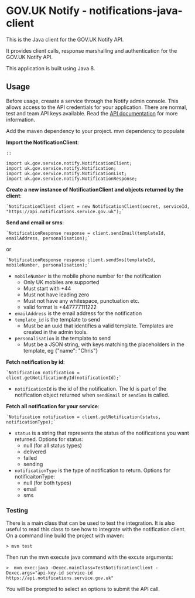 # GOV.UK Notify - notifications-java-client

This is the Java client for the GOV.UK Notify API.

It provides client calls, response marshalling and authentication for the GOV.UK Notify API.

This application is built using Java 8.


## Usage

Before usage, creaate a service through the Notify admin console. This allows access to the API credentials for your application. There are normal, test and team API keys available.
Read the [API documentation](https://www.notifications.service.gov.uk/documentation) for more information.

Add the maven dependency to your project.
mvn dependency to populate 

**Import the NotificationClient**:

    ::
    
    import uk.gov.service.notify.NotificationClient;
    import uk.gov.service.notify.Notification;
    import uk.gov.service.notify.NotificationList;
    import uk.gov.service.notify.NotificationResponse;

**Create a new instance of NotificationClient and objects returned by the client**:

    `NotificationClient client = new NotificationClient(secret, serviceId, "https://api.notifications.service.gov.uk");`
    
**Send and email or sms**:

    `NotificationResponse response = client.sendEmail(templateId, emailAddress, personalisation);`

or

    `NotificationResponse response client.sendSms(templateId, mobileNumber, personalisation);`

* `mobileNumber` is the mobile phone number for the notification
    * Only UK mobiles are supported
    * Must start with +44
    * Must not have leading zero
    * Must not have any whitespace, punctuation etc.
    * valid format is +447777111222
* `emailAddress` is the email address for the notification
* `template_id` is the template to send
    * Must be an uuid that identifies a valid template. Templates are created in the admin tools.
* `personalisation` is the template to send
    * Must be a JSON string, with keys matching the placeholders in the template, eg {"name": "Chris"}

**Fetch notification by id**:

    `Notification notification = client.getNotificationById(notificationId);`

* `notificationId` is the id of the notification. The Id is part of the notification object returned when `sendEmail` or `sendSms` is called.
 
**Fetch all notification for your service**:

    `Notification notification = client.getNotification(status, notificationType);`

* `status` is a string that represents the status of the notifications you want returned. Options for status:
    * null (for all status types)
    * delivered 
    * failed
    * sending
* `notificationType` is the type of notification to return. Options for notificaitonType:
    * null (for both types)
    * email 
    * sms


### Testing
There is a main class that can be used to test the integration. It is also useful to read this class to see how to integrate with the notification client.
On a command line build the project with maven:

`> mvn test`

Then run the mvn execute java command with the excute arguments:

`>  mvn exec:java -Dexec.mainClass=TestNotificationClient -Dexec.args="api-key-id service-id https://api.notifications.service.gov.uk"`

You will be prompted to select an options to submit the API call.

